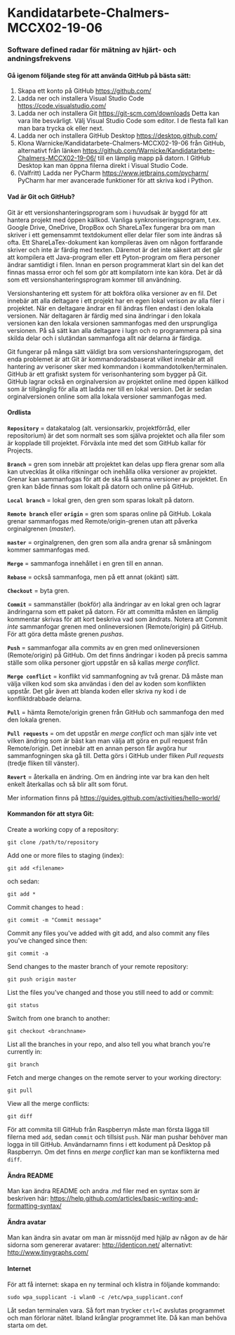 # Kandidatarbete-Chalmers-MCCX02-19-06
### Software defined radar för mätning av hjärt- och andningsfrekvens

#### Gå igenom följande steg för att använda GitHub på bästa sätt:

1. Skapa ett konto på GitHub https://github.com/
2. Ladda ner och installera Visual Studio Code https://code.visualstudio.com/
3. Ladda ner och installera Git https://git-scm.com/downloads Detta kan vara lite besvärligt. Välj Visual Studio Code som editor. I de flesta fall kan man bara trycka ok eller next.
4. Ladda ner och installera GitHub Desktop https://desktop.github.com/
5. Klona Warnicke/Kandidatarbete-Chalmers-MCCX02-19-06 från GitHub, alternativt från länken https://github.com/Warnicke/Kandidatarbete-Chalmers-MCCX02-19-06/ till en lämplig mapp på datorn. I GitHub Desktop kan man öppna filerna direkt i Visual Studio Code.
6. (Valfritt) Ladda ner PyCharm https://www.jetbrains.com/pycharm/ PyCharm har mer avancerade funktioner för att skriva kod i Python.

#### Vad är Git och GitHub?
Git är ett versionshanteringsprogram som i huvudsak är byggd för att hantera projekt med öppen källkod. Vanliga synkroniseringsprogram, t.ex. Google Drive, OneDrive, DropBox och ShareLaTex fungerar bra om man skriver i ett gemensammt textdokument eller delar filer som inte ändras så ofta. Ett ShareLaTex-dokument kan kompileras även om någon fortfarande skriver och inte är färdig med texten. Däremot är det inte säkert att det går att kompilera ett Java-program eller ett Pyton-program om flera personer ändrar samtidigt i filen. Innan en person programmerat klart sin del kan det finnas massa error och fel som gör att kompilatorn inte kan köra. Det är då som ett versionshanteringsprogram kommer till användning. 

Versionshantering ett system för att bokföra olika versioner av en fil. Det innebär att alla deltagare i ett projekt har en egen lokal verison av alla filer i projektet. När en deltagare ändrar en fil ändras filen endast i den lokala versionen. När deltagaren är färdig med sina ändringar i den lokala versionen kan den lokala versionen sammanfogas med den ursprungliga versionen. På så sätt kan alla deltagare i lugn och ro programmera på sina skilda delar och i slutändan sammanfoga allt när delarna är färdiga. 

Git fungerar på många sätt väldigt bra som versionshanteringsprogam, det enda problemet är att Git är kommandoradsbaserat vilket innebär att all hantering av verisoner sker med kommandon i kommandotolken/terminalen. GitHub är ett grafiskt system för verisonhantering som bygger på Git. GitHub lagrar också en orginalversion av projektet online med öppen källkod som är tillgänglig för alla att ladda ner till en lokal version. Det är sedan orginalversionen online som alla lokala versioner sammanfogas med. 

#### Ordlista

**`Repository`** = datakatalog (alt. versionsarkiv, projektförråd, eller repositorium) 
är det som normalt ses som själva projektet och alla filer som är kopplade till projektet. Förväxla inte med det som GitHub kallar för Projects.

**`Branch`** = gren som innebär att projektet kan delas upp flera grenar som alla kan utvecklas åt olika ritkningar och inehålla olika versioner av projektet. Grenar kan sammanfogas för att de ska få samma versioner av projektet. En gren kan både finnas som lokalt på datorn och online på GitHub. 

**`Local branch`** = lokal gren, den gren som sparas lokalt på datorn.

**`Remote branch`** eller **`origin`** = gren som sparas online på GitHub. Lokala grenar sammanfogas med Remote/origin-grenen utan att påverka orginalgrenen (*master*).

**`master`** = orginalgrenen, den gren som alla andra grenar så småningom kommer sammanfogas med.

**`Merge`** = sammanfoga innehållet i en gren till en annan.

**`Rebase`** = också sammanfoga, men på ett annat (okänt) sätt.

**`Checkout`** = byta gren.

**`Commit`** = sammanställer (bokför) alla ändringar av en lokal gren och lagrar ändringarna som ett paket på datorn. För att committa måsten en lämplig kommentar skrivas för att kort beskriva vad som ändrats. Notera att Commit *inte* sammanfogar grenen med onlineversionen (Remote/origin) på GitHub. För att göra detta måste grenen *pushas*. 

**`Push`** = sammanfogar alla commits av en gren med onlineversionen (Remote/origin) på GitHub. Om det finns ändringar i koden på precis samma ställe som olika personer gjort uppstår en så kallas *merge conflict*. 

**`Merge conflict`** = konflikt vid sammanfogning av två grenar. Då måste man välja vilken kod som ska användas i den del av koden som konflikten uppstår. Det går även att blanda koden eller skriva ny kod i de konfliktdrabbade delarna. 

**`Pull`** = hämta Remote/origin grenen från GitHub och sammanfoga den med den lokala grenen. 

**`Pull requests`** = om det uppstår en *merge conflict* och man själv inte vet vilken ändring som är bäst kan man välja att göra en pull request från Remote/origin. Det innebär att en annan person får avgöra hur sammanfogningen ska gå till. Detta görs i GitHub under fliken *Pull requests* (tredje fliken till vänster).

**`Revert`** = återkalla en ändring. Om en ändring inte var bra kan den helt enkelt återkallas och så blir allt som förut. 


Mer information finns på https://guides.github.com/activities/hello-world/

#### Kommandon för att styra Git:

Create a working copy of a repository: 
```
git clone /path/to/repository
```
Add one or more files to staging (index): 
```
git add <filename> 
```
och sedan: 
```
git add *
```
Commit changes to head : 
```
git commit -m "Commit message"
```
Commit any files you've added with git add, and also commit any files you've changed since then:
```
git commit -a
```
Send changes to the master branch of your remote repository: 
```
git push origin master 
```
List the files you've changed and those you still need to add or commit: 
```
git status
```
Switch from one branch to another: 
```
git checkout <branchname>
```
List all the branches in your repo, and also tell you what branch you're currently in: 
```
git branch
```
Fetch and merge changes on the remote server to your working directory: 
```
git pull
```
View all the merge conflicts:
```
git diff
```

För att commita till GitHub från Raspberryn måste man första lägga till filerna med `add`, sedan `commit` och tillsist `push`. När man pushar behöver man logga in till GitHub. Användarnamn finns i ett kodument på Desktop på Raspberryn. Om det finns en *merge conflict* kan man se konflikterna med `diff`.

#### Ändra README
Man kan ändra README och andra .md filer med en syntax som är beskriven här: https://help.github.com/articles/basic-writing-and-formatting-syntax/

#### Ändra avatar
Man kan ändra sin avatar om man är missnöjd med hjälp av någon av de här sidorna som genererar avatarer: http://identicon.net/
alternativt: http://www.tinygraphs.com/

#### Internet
För att få internet: skapa en ny terminal och klistra in följande kommando:
```
sudo wpa_supplicant -i wlan0 -c /etc/wpa_supplicant.conf
```
Låt sedan terminalen vara. Så fort man trycker `ctrl+C` avslutas programmet och man förlorar nätet. Ibland krånglar programmet lite. Då kan man behöva starta om det.
